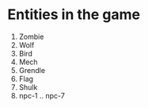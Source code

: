 # Entities in the game

1. Zombie
2. Wolf
3. Bird
4. Mech
5. Grendle
6. Flag
7. Shulk
8. npc-1 .. npc-7


